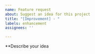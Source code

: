 ```yaml
---
name: Feature request
about: Suggest an idea for this project
title: "[Improvement] - "
labels: enhancement
assignees: ''

---
```


**Describe your idea
